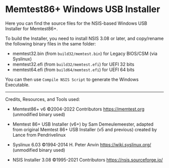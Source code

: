 # Memtest86+ Windows USB Installer
Here you can find the source files for the NSIS-based Windows USB Installer for Memtest86+.

To build the Installer, you need to install NSIS 3.08 or later, and copy/rename the following binary files in the same folder:
* memtest32.bin (from ```build32/memtest.bin```) for Legacy BIOS/CSM (via Syslinux)
* memtest32.efi (from ```build32/memtest.efi```) for UEFI 32 bits 
* memtest64.efi (from ```build64/memtest.efi```) for UEFI 64 bits

You can then use ```Compile NSIS Script``` to generate the Windows Executable.

---
Credits, Resources, and Tools used:

* Memtest86+ v6 ©2004-2022 Contributors https://memtest.org (unmodified binary used)

* Memtest 86+ USB Installer (v6+) by Sam Demeulemeester, adapted from original 
  Memtest 86+ USB Installer (v5 and previous) created by Lance from Pendrivelinux

* Syslinux 6.03 ©1994-2014 H. Peter Anvin https://wiki.syslinux.org/ (unmodified binary used)

* NSIS Installer 3.08 ©1995-2021 Contributors https://nsis.sourceforge.io/
